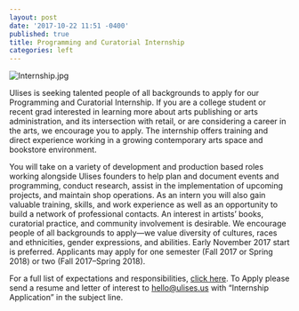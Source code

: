 ```yaml
---
layout: post
date: '2017-10-22 11:51 -0400'
published: true
title: Programming and Curatorial Internship
categories: left
---
```

![Internship.jpg]({{site.baseurl}}/assets/img/Internship.jpg)

Ulises is seeking talented people of all backgrounds to apply for our Programming and Curatorial Internship. If you are a college student or recent grad interested in learning more about arts publishing or arts administration, and its intersection with retail, or are considering a career in the arts, we encourage you to apply. The internship offers training and direct experience working in a growing contemporary arts space and bookstore environment. 

You will take on a variety of development and production based roles working alongside Ulises founders to help plan and document events and programming, conduct research, assist in the implementation of upcoming projects, and maintain shop operations. As an intern you will also gain valuable training, skills, and work experience as well as an opportunity to build a network of professional contacts. An interest in artists’ books, curatorial practice, and community involvement is desirable. We encourage people of all backgrounds to apply—we value diversity of cultures, races and ethnicities, gender expressions, and abilities. Early November 2017 start is preferred. Applicants may apply for one semester (Fall 2017 or Spring 2018) or two (Fall 2017–Spring 2018). 

For a full list of expectations and responsibilities, [click here](https://drive.google.com/open?id=0By5QSqc6j12OeFdFYkFiM2NOTzg). 
To Apply please send a resume and letter of interest to hello@ulises.us with “Internship Application” in the subject line.
